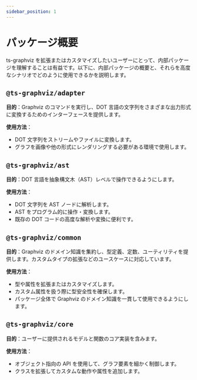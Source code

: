 ```yaml
---
sidebar_position: 1
---
```

# パッケージ概要

ts-graphviz を拡張またはカスタマイズしたいユーザーにとって、内部パッケージを理解することは有益です。以下に、内部パッケージの概要と、それらを高度なシナリオでどのように使用できるかを説明します。

## `@ts-graphviz/adapter`

**目的**：Graphviz のコマンドを実行し、DOT 言語の文字列をさまざまな出力形式に変換するためのインターフェースを提供します。

**使用方法**：

- DOT 文字列をストリームやファイルに変換します。
- グラフを画像や他の形式にレンダリングする必要がある環境で使用します。

## `@ts-graphviz/ast`

**目的**：DOT 言語を抽象構文木（AST）レベルで操作できるようにします。

**使用方法**：

- DOT 文字列を AST ノードに解析します。
- AST をプログラム的に操作・変換します。
- 既存の DOT コードの高度な解析や変換に便利です。

## `@ts-graphviz/common`

**目的**：Graphviz のドメイン知識を集約し、型定義、定数、ユーティリティを提供します。カスタムタイプの拡張などのユースケースに対応しています。

**使用方法**：

- 型や属性を拡張またはカスタマイズします。
- カスタム属性を扱う際に型安全性を確保します。
- パッケージ全体で Graphviz のドメイン知識を一貫して使用できるようにします。

## `@ts-graphviz/core`

**目的**：ユーザーに提供されるモデルと関数のコア実装を含みます。

**使用方法**：

- オブジェクト指向の API を使用して、グラフ要素を細かく制御します。
- クラスを拡張してカスタムな動作や属性を追加します。
